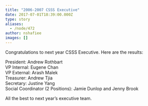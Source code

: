 ```yaml
---
title: "2006-2007 CSSS Executive"
date: 2017-07-01T18:39:00.000Z
type: story
aliases:
  - /node/472
author: nshafiee
images: []
---
```


<div class="field field-name-body field-type-text-with-summary field-label-hidden"><div class="field-items"><div class="field-item even"><p>Congratulations to next year CSSS Executive. Here are the results: </p>
<p>President: Andrew Rothbart<br>
VP Internal: Eugene Chan<br>
VP External: Arash Malek<br>
Treasurer: Andrew Tjia<br>
Secretary: Justine Yang<br>
Social Coordinator (2 Positions): Jamie Dunlop and Jenny Brook</p>
<p>All the best to next year&#x2019;s executive team. </p>
</div></div></div>    <footer>
          </footer>